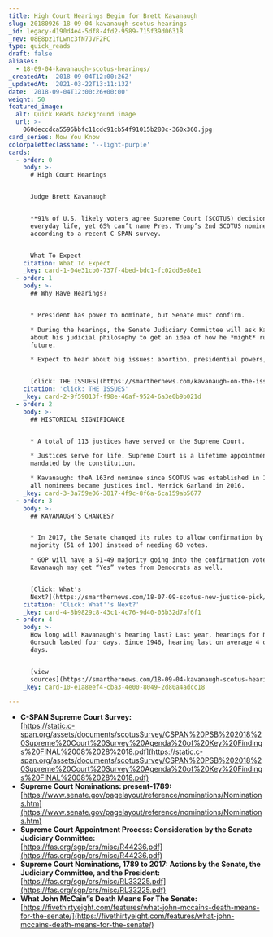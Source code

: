 ```yaml
---
title: High Court Hearings Begin for Brett Kavanaugh
slug: 20180926-18-09-04-kavanaugh-scotus-hearings
_id: legacy-d190d4e4-5df8-4fd2-9589-715f39d06318
_rev: O8E8pz1fLwnc3fN7JVF2FC
type: quick_reads
draft: false
aliases:
  - 18-09-04-kavanaugh-scotus-hearings/
_createdAt: '2018-09-04T12:00:26Z'
_updatedAt: '2021-03-22T13:11:13Z'
date: '2018-09-04T12:00:26+00:00'
weight: 50
featured_image:
  alt: Quick Reads background image
  url: >-
    060deccdca5596bbfc11cdc91cb54f91015b280c-360x360.jpg
card_series: Now You Know
colorpaletteclassname: '--light-purple'
cards:
  - order: 0
    body: >-
      # High Court Hearings


      Judge Brett Kavanaugh


      **91% of U.S. likely voters agree Supreme Court (SCOTUS) decisions impact
      everyday life, yet 65% can’t name Pres. Trump’s 2nd SCOTUS nominee**,
      according to a recent C-SPAN survey.


      What To Expect
    citation: What To Expect
    _key: card-1-04e31cb0-737f-4bed-bdc1-fc02dd5e88e1
  - order: 1
    body: >-
      ## Why Have Hearings?


      * President has power to nominate, but Senate must confirm.

      * During the hearings, the Senate Judiciary Committee will ask Kavanaugh
      about his judicial philosophy to get an idea of how he *might* rule in the
      future.

      * Expect to hear about big issues: abortion, presidential powers, etc.


      [click: THE ISSUES](https://smarthernews.com/kavanaugh-on-the-issues/)
    citation: 'click: THE ISSUES'
    _key: card-2-9f59013f-f98e-46af-9524-6a3e0b9b021d
  - order: 2
    body: >-
      ## HISTORICAL SIGNIFICANCE


      * A total of 113 justices have served on the Supreme Court.

      * Justices serve for life. Supreme Court is a lifetime appointment,
      mandated by the constitution.

      * Kavanaugh: theA 163rd nominee since SCOTUS was established in 1789; not
      all nominees became justices incl. Merrick Garland in 2016.
    _key: card-3-3a759e06-3817-4f9c-8f6a-6ca159ab5677
  - order: 3
    body: >-
      ## KAVANAUGH’S CHANCES?


      * In 2017, the Senate changed its rules to allow confirmation by a simple
      majority (51 of 100) instead of needing 60 votes.

      * GOP will have a 51-49 majority going into the confirmation vote;
      Kavanaugh may get “Yes” votes from Democrats as well.


      [Click: What's
      Next?](https://smarthernews.com/18-07-09-scotus-new-justice-pick/)
    citation: 'Click: What''s Next?'
    _key: card-4-8b9829c8-43c1-4c76-9d40-03b32d7af6f1
  - order: 4
    body: >-
      How long will Kavanaugh's hearing last? Last year, hearings for Neil
      Gorsuch lasted four days. Since 1946, hearing last on average 4 or more
      days.


      [view
      sources](https://smarthernews.com/18-09-04-kavanaugh-scotus-hearings/)
    _key: card-10-e1a8eef4-cba3-4e00-8049-2d80a4adcc18

---
```

* **C-SPAN Supreme Court Survey:**  
[https://static.c-span.org/assets/documents/scotusSurvey/CSPAN%20PSB%202018%20Supreme%20Court%20Survey%20Agenda%20of%20Key%20Findings%20FINAL%2008%2028%2018.pdf](https://static.c-span.org/assets/documents/scotusSurvey/CSPAN%20PSB%202018%20Supreme%20Court%20Survey%20Agenda%20of%20Key%20Findings%20FINAL%2008%2028%2018.pdf)
* **Supreme Court Nominations: present-1789:** [https://www.senate.gov/pagelayout/reference/nominations/Nominations.htm](https://www.senate.gov/pagelayout/reference/nominations/Nominations.htm)
* **Supreme Court Appointment Process: Consideration by the Senate Judiciary Committee:**  
[https://fas.org/sgp/crs/misc/R44236.pdf](https://fas.org/sgp/crs/misc/R44236.pdf)
* **Supreme Court Nominations, 1789 to 2017: Actions by the Senate, the Judiciary Committee, and the President:**  
[https://fas.org/sgp/crs/misc/RL33225.pdf](https://fas.org/sgp/crs/misc/RL33225.pdf)
* **What John McCain”s Death Means For The Senate:**  
[https://fivethirtyeight.com/features/what-john-mccains-death-means-for-the-senate/](https://fivethirtyeight.com/features/what-john-mccains-death-means-for-the-senate/)